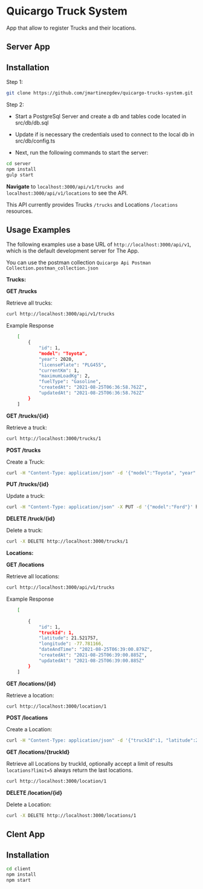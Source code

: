 # Quicargo Truck System

App that allow to register Trucks and their locations.

## Server App

## Installation

Step 1:

```sh
git clone https://github.com/jmartinezgdev/quicargo-trucks-system.git

```

Step 2:

- Start a PostgreSql Server and create a db and tables code located in src/db/db.sql

- Update if is necessary the credentials used to connect to the local db in src/db/config.ts

- Next, run the following commands to start the server:

```sh
cd server
npm install
gulp start

```

**Navigate** to `localhost:3000/api/v1/trucks and localhost:3000/api/v1/locations` to see the API.

This API currently provides Trucks `/trucks` and Locations `/locations` resources.

## Usage Examples

The following examples use a base URL of `http://localhost:3000/api/v1`, which is the default development server for The App.

You can use the postman collection `Quicargo Api Postman Collection.postman_collection.json`

**Trucks:**

**GET /trucks**

Retrieve all trucks:

```sh
curl http://localhost:3000/api/v1/trucks
```

Example Response

```sh
    [
        {
            "id": 1,
            "model": "Toyota",
            "year": 2020,
            "licensePlate": "PLG455",
            "currentKm": 1,
            "maximumLoadKg": 2,
            "fuelType": "Gasoline",
            "createdAt": "2021-08-25T06:36:58.762Z",
            "updatedAt": "2021-08-25T06:36:58.762Z"
        }
    ]
```

**GET /trucks/{id}**

Retrieve a truck:

```sh
curl http://localhost:3000/trucks/1
```

**POST /trucks**

Create a Truck:

```sh
curl -H "Content-Type: application/json" -d '{"model":"Toyota", "year":2020,"licensePlate":PLG455, "currentKm":1, "maximumLoadKg":2, "fuelType":"Gasoline" }' http://localhost:3000/trucks
```

**PUT /trucks/{id}**

Update a truck:

```sh
curl -H "Content-Type: application/json" -X PUT -d '{"model":"Ford"}' http://localhost:3000/trucks/1
```

**DELETE /truck/{id}**

Delete a truck:

```sh
curl -X DELETE http://localhost:3000/trucks/1
```

**Locations:**

**GET /locations**

Retrieve all locations:

```sh
curl http://localhost:3000/api/v1/trucks
```

Example Response

```sh
    [
        
        {
            "id": 1,
            "truckId": 1,
            "latitude": 21.521757,
            "longitude": -77.781166,
            "dateAndTime": "2021-08-25T06:39:00.879Z",
            "createdAt": "2021-08-25T06:39:00.885Z",
            "updatedAt": "2021-08-25T06:39:00.885Z"
        }
    ]
```

**GET /locations/{id}**

Retrieve a location:

```sh
curl http://localhost:3000/location/1
```

**POST /locations**

Create a Location:

```sh
curl -H "Content-Type: application/json" -d '{"truckId":1, "latitude":21.521757,"licensePlate":PLG455, "longitude":longitude, "dateAndTime":2}' http://localhost:3000/locations
```

**GET /locations/{truckId}**

Retrieve all Locations by truckId, optionally accept a limit of results `locations?limit=5` always return the last locations.

```sh
curl http://localhost:3000/location/1
```

**DELETE /location/{id}**

Delete a Location:

```sh
curl -X DELETE http://localhost:3000/locations/1
```

## Clent App

## Installation

```sh
cd client
npm install
npm start
```

